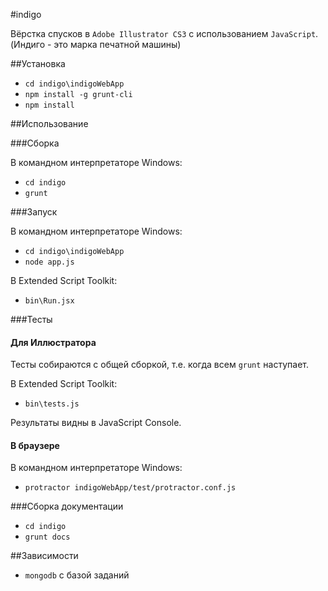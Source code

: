 #indigo

Вёрстка спусков в `Adobe Illustrator CS3` с использованием `JavaScript`.  
(Индиго - это марка печатной машины)

##Установка

* `cd indigo\indigoWebApp`
* `npm install -g grunt-cli`
* `npm install`

##Использование

###Сборка

В командном интерпретаторе Windows:

* `cd indigo`
* `grunt`

###Запуск

В командном интерпретаторе Windows:

* `cd indigo\indigoWebApp`
* `node app.js`

В Extended Script Toolkit:

* `bin\Run.jsx`

###Тесты

#### Для Иллюстратора

Тесты собираются с общей сборкой, т.е. когда всем `grunt` наступает.

В Extended Script Toolkit:

* `bin\tests.js`

Результаты видны в JavaScript Console.

#### В браузере

В командном интерпретаторе Windows:

* `protractor indigoWebApp/test/protractor.conf.js`

###Сборка документации

* `cd indigo`
* `grunt docs`

##Зависимости

* `mongodb` с базой заданий


